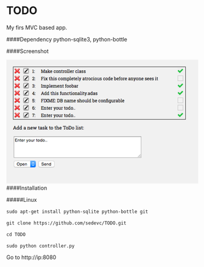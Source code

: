 TODO
======
My firs MVC based app. 

####Dependency
python-sqlite3, python-bottle

####Screenshot

![AB](https://github.com/sedevc/TODO/blob/master/screenshot.png)
####Installation

#####Linux
```
sudo apt-get install python-sqlite python-bottle git
```

```
git clone https://github.com/sedevc/TODO.git
```

```
cd TODO
```

```
sudo python controller.py
```
Go to http://ip:8080



